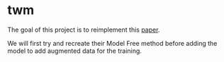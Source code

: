 # twm

The goal of this project is to reimplement this [paper](https://arxiv.org/pdf/2502.01591). 

We will first try and recreate their Model Free method before adding the model to add augmented data for the training. 
